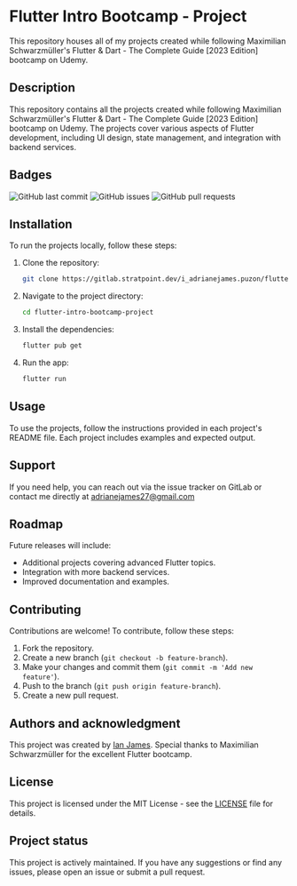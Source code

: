 # Flutter Intro Bootcamp - Project

This repository houses all of my projects created while following Maximilian Schwarzmüller's Flutter & Dart - The Complete Guide [2023 Edition] bootcamp on Udemy.

## Description
This repository contains all the projects created while following Maximilian Schwarzmüller's Flutter & Dart - The Complete Guide [2023 Edition] bootcamp on Udemy. The projects cover various aspects of Flutter development, including UI design, state management, and integration with backend services.

## Badges
![GitHub last commit](https://img.shields.io/github/last-commit/lonewanderer27/flutter-intro-bootcamp-project)
![GitHub issues](https://img.shields.io/github/issues/lonewanderer27/flutter-intro-bootcamp-project)
![GitHub pull requests](https://img.shields.io/github/issues-pr/lonewanderer27/flutter-intro-bootcamp-project)

<!-- ## Visuals
![App Screenshot](https://via.placeholder.com/400x300.png?text=App+Screenshot) -->

## Installation
To run the projects locally, follow these steps:
1. Clone the repository:
   ```bash
   git clone https://gitlab.stratpoint.dev/i_adrianejames.puzon/flutter-intro-bootcamp-project.git
   ```
2. Navigate to the project directory:
   ```bash
   cd flutter-intro-bootcamp-project
   ```
3. Install the dependencies:
   ```bash
   flutter pub get
   ```
4. Run the app:
   ```bash
   flutter run
   ```

## Usage
To use the projects, follow the instructions provided in each project's README file. Each project includes examples and expected output.

## Support
If you need help, you can reach out via the issue tracker on GitLab or contact me directly at [adrianejames27@gmail.com](mailto:adrianejames27@gmail.com)

## Roadmap
Future releases will include:
- Additional projects covering advanced Flutter topics.
- Integration with more backend services.
- Improved documentation and examples.

## Contributing
Contributions are welcome! To contribute, follow these steps:
1. Fork the repository.
2. Create a new branch (`git checkout -b feature-branch`).
3. Make your changes and commit them (`git commit -m 'Add new feature'`).
4. Push to the branch (`git push origin feature-branch`).
5. Create a new pull request.

## Authors and acknowledgment
This project was created by [Ian James](https://github.com/lonewanderer27). Special thanks to Maximilian Schwarzmüller for the excellent Flutter bootcamp.

## License
This project is licensed under the MIT License - see the [LICENSE](LICENSE) file for details.

## Project status
This project is actively maintained. If you have any suggestions or find any issues, please open an issue or submit a pull request.